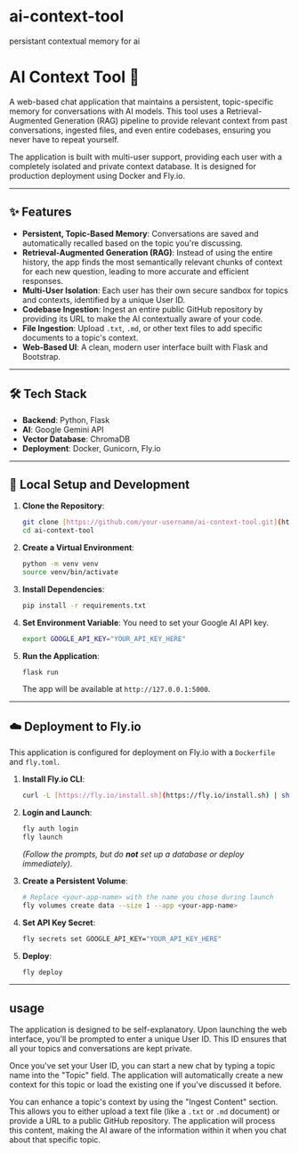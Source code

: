 # ai-context-tool
persistant contextual memory for ai
# AI Context Tool 🧠

A web-based chat application that maintains a persistent, topic-specific memory for conversations with AI models. This tool uses a Retrieval-Augmented Generation (RAG) pipeline to provide relevant context from past conversations, ingested files, and even entire codebases, ensuring you never have to repeat yourself.

The application is built with multi-user support, providing each user with a completely isolated and private context database. It is designed for production deployment using Docker and Fly.io.

---

## ✨ Features

* **Persistent, Topic-Based Memory**: Conversations are saved and automatically recalled based on the topic you're discussing.
* **Retrieval-Augmented Generation (RAG)**: Instead of using the entire history, the app finds the most semantically relevant chunks of context for each new question, leading to more accurate and efficient responses.
* **Multi-User Isolation**: Each user has their own secure sandbox for topics and contexts, identified by a unique User ID.
* **Codebase Ingestion**: Ingest an entire public GitHub repository by providing its URL to make the AI contextually aware of your code.
* **File Ingestion**: Upload `.txt`, `.md`, or other text files to add specific documents to a topic's context.
* **Web-Based UI**: A clean, modern user interface built with Flask and Bootstrap.

---

## 🛠️ Tech Stack

* **Backend**: Python, Flask
* **AI**: Google Gemini API
* **Vector Database**: ChromaDB
* **Deployment**: Docker, Gunicorn, Fly.io

---

## 🚀 Local Setup and Development

1.  **Clone the Repository**:
    ```bash
    git clone [https://github.com/your-username/ai-context-tool.git](https://github.com/your-username/ai-context-tool.git)
    cd ai-context-tool
    ```

2.  **Create a Virtual Environment**:
    ```bash
    python -m venv venv
    source venv/bin/activate
    ```

3.  **Install Dependencies**:
    ```bash
    pip install -r requirements.txt
    ```

4.  **Set Environment Variable**: You need to set your Google AI API key.
    ```bash
    export GOOGLE_API_KEY="YOUR_API_KEY_HERE"
    ```

5.  **Run the Application**:
    ```bash
    flask run
    ```
    The app will be available at `http://127.0.0.1:5000`.

---

## ☁️ Deployment to Fly.io

This application is configured for deployment on Fly.io with a `Dockerfile` and `fly.toml`.

1.  **Install Fly.io CLI**:
    ```bash
    curl -L [https://fly.io/install.sh](https://fly.io/install.sh) | sh
    ```

2.  **Login and Launch**:
    ```bash
    fly auth login
    fly launch
    ```
    *(Follow the prompts, but do **not** set up a database or deploy immediately)*.

3.  **Create a Persistent Volume**:
    ```bash
    # Replace <your-app-name> with the name you chose during launch
    fly volumes create data --size 1 --app <your-app-name>
    ```

4.  **Set API Key Secret**:
    ```bash
    fly secrets set GOOGLE_API_KEY="YOUR_API_KEY_HERE"
    ```

5.  **Deploy**:
    ```bash
    fly deploy
    ```

---
## usage
The application is designed to be self-explanatory. Upon launching the web interface, you'll be prompted to enter a unique User ID. This ID ensures that all your topics and conversations are kept private.

Once you've set your User ID, you can start a new chat by typing a topic name into the "Topic" field. The application will automatically create a new context for this topic or load the existing one if you've discussed it before.

You can enhance a topic's context by using the "Ingest Content" section. This allows you to either upload a text file (like a `.txt` or `.md` document) or provide a URL to a public GitHub repository. The application will process this content, making the AI aware of the information within it when you chat about that specific topic.